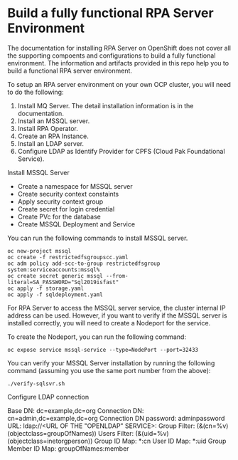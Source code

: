 # Build a fully functional RPA Server Environment

The documentation for installing RPA Server on OpenShift does not cover all the supporting compoents and configurations to build a fully functional environment. The information and artifacts provided in this repo help you to build a functional RPA server environment. 

To setup an RPA server environment on your own OCP cluster, you will need to do the following:
  1. Install MQ Server. The detail installation information is in the documentation.
  2. Install an MSSQL server.
  3. Install RPA Operator.
  4. Create an RPA Instance.
  5. Install an LDAP server.
  6. Configure LDAP as Identify Provider for CPFS (Cloud Pak Foundational Service).

Install MSSQL Server
  - Create a namespace for MSSQL server
  - Create security context constaints
  - Apply security context group
  - Create secret for login credential
  - Create PVc for the database
  - Create MSSQL Deployment and Service

You can run the following commands to install MSSQL server.

```
oc new-project mssql
oc create -f restrictedfsgroupscc.yaml
oc adm policy add-scc-to-group restrictedfsgroup system:serviceaccounts:mssql%  
oc create secret generic mssql --from-literal=SA_PASSWORD="Sql2019isfast"
oc apply -f storage.yaml
oc apply -f sqldeployment.yaml
```

For RPA Server to access the MSSQL server service, the cluster internal IP address can be used. However, if you want to verify if the MSSQL server is installed correctly, you will need to create a Nodeport for the service. 

To create the Nodeport, you can run the following command: 
```
oc expose service mssql-service --type=NodePort --port=32433
```

You can verify your MSSQL Server installation by running the following command (assuming you use the same port number from the above): 
```
./verify-sqlsvr.sh
```


Configure LDAP connection


Base DN: dc=example,dc=org
Connection DN: cn=admin,dc=example,dc=org
Connection DN password: adminpassword
URL: ldap://<URL OF THE "OPENLDAP" SERVICE>:<port>
Group Filter: (&(cn=%v)(objectclass=groupOfNames))
Users Filter: (&(uid=%v)(objectclass=inetorgperson))
Group ID Map: *:cn
User ID Map: *:uid
Group Member ID Map: groupOfNames:member
